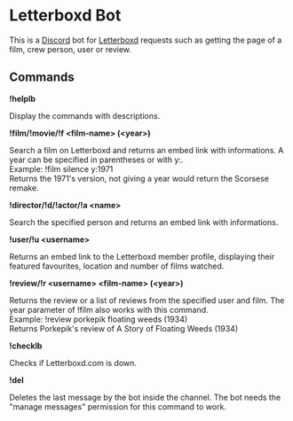 # Letterboxd Bot

This is a [Discord](https://discordapp.com/) bot for [Letterboxd](https://letterboxd.com/) requests such as getting the page of a film, crew person, user or review.

## Commands

**!helplb**

Display the commands with descriptions.

**!film/!movie/!f \<film-name> (\<year>)**

Search a film on Letterboxd and returns an embed link with informations.
A year can be specified in parentheses or with y:.  
Example: !film silence y:1971  
Returns the 1971's version, not giving a year would return the Scorsese remake.

**!director/!d/!actor/!a \<name>**

Search the specified person and returns an embed link with informations.

**!user/!u \<username>**

Returns an embed link to the Letterboxd member profile, displaying their featured favourites, location and number of films watched.

**!review/!r \<username> \<film-name> (\<year>)**

Returns the review or a list of reviews from the specified user and film. The year parameter of !film also works with this command.  
Example: !review porkepik floating weeds (1934)  
Returns Porkepik's review of A Story of Floating Weeds (1934)

**!checklb**

Checks if Letterboxd.com is down.

**!del**

Deletes the last message by the bot inside the channel. The bot needs the "manage messages" permission for this command to work.

